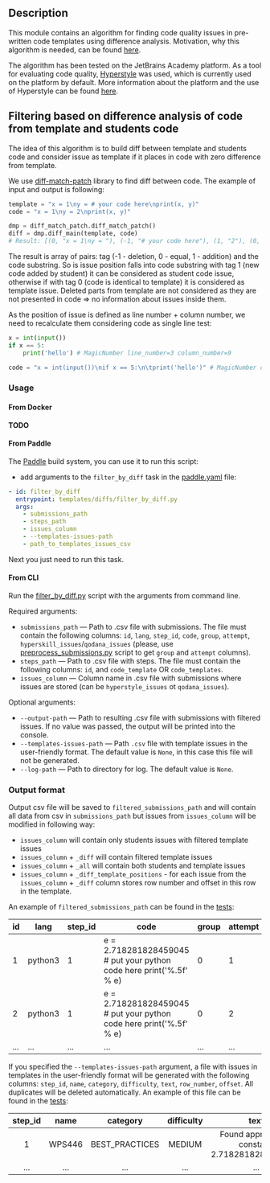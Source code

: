 ## Description

This module contains an algorithm for finding code quality issues in pre-written code templates using difference analysis. 
Motivation, why this algorithm is needed, can be found [here](../../../README.md).

The algorithm has been tested on the JetBrains Academy platform. 
As a tool for evaluating code quality, [Hyperstyle](https://github.com/hyperskill/hyperstyle) was used, which is currently used on the platform by default. 
More information about the platform and the use of Hyperstyle can be found [here](../../../../README.md).


## Filtering based on difference analysis of code from template and students code

The idea of this algorithm is to build diff between template and students code and consider issue as template if 
it places in code with zero difference from template.

We use [diff-match-patch](https://github.com/google/diff-match-patch) library to find diff between code. 
The example of input and output is following:

```python
template = "x = 1\ny = # your code here\nprint(x, y)"
code = "x = 1\ny = 2\nprint(x, y)"

dmp = diff_match_patch.diff_match_patch()
diff = dmp.diff_main(template, code)
# Result: [(0, "x = 1\ny = "), (-1, "# your code here"), (1, "2"), (0, "\nprint(x, y)")]
```
The result is array of pairs: tag (-1 - deletion, 0 - equal, 1 - addition) and the code substring.
So is issue position falls into code substring with tag 1 (new code added by student) it can be considered as student code issue,
otherwise if  with tag 0 (code is identical to template) it is considered as template issue. 
Deleted parts from template are not considered as they are not presented in code => no information about issues inside them.

As the position of issue is defined as line number + column number, we need to recalculate them considering code as single line test:
```python
x = int(input())
if x == 5:
    print('hello') # MagicNumber line_number=3 column_number=9
```

```python
code = "x = int(input())\nif x == 5:\n\tprint('hello')" # MagicNumber offset=27
```

### Usage

#### From Docker

**TODO**

#### From Paddle

The [Paddle](https://github.com/JetBrains-Research/paddle#tasks-section) build system, you can use it to run this script:
- add arguments to the `filter_by_diff` task in the [paddle.yaml](../../../paddle.yaml) file:
```yaml
- id: filter_by_diff
  entrypoint: templates/diffs/filter_by_diff.py
  args:
    - submissions_path
    - steps_path
    - issues_column
    - --templates-issues-path
    - path_to_templates_issues_csv
```
Next you just need to run this task.

#### From CLI

Run the [filter_by_diff.py](filter_by_diff.py) script with the arguments from command line.

Required arguments:

- `submissions_path` — Path to .csv file with submissions. The file must contain the following columns: `id`, `lang`, `step_id`, `code`, `group`, `attempt`, `hyperskill_issues`/`qodana_issues` (please, use [preprocess_submissions.py](../preprocessing/preprocess_submissions.py) script to get  `group` and `attempt` columns).
- `steps_path` — Path to .csv file with steps. The file must contain the following columns: `id`, and `code_template` OR `code_templates`.
- `issues_column` — Column name in .csv file with submissions where issues are stored (can be `hyperstyle_issues` ot `qodana_issues`).

Optional arguments:

- `--output-path` — Path to resulting .csv file with submissions with filtered issues. If no value was passed, the output will be printed into the console.
- `--templates-issues-path` — Path `.csv` file with template issues in the user-friendly format. The default value is `None`, in this case this file will not be generated.
- `--log-path` — Path to directory for log. The default value is `None`.

### Output format
Output csv file will be saved to `filtered_submissions_path` and will contain all data from csv in `submissions_path` but issues from `issues_column` will be modified in following way:
- `issues_column` will contain only students issues with filtered template issues
- `issues_column` + `_diff` will contain filtered template issues
- `issues_column` + `_all` will contain both students and template issues
- `issues_column` + `_diff_template_positions` - for each issue from the `issues_column` + `_diff` column stores row number and offset in this row in the template.

An example of `filtered_submissions_path` can be found in the [tests](../../../tests/resources/templates_tests/diffs/filtered_submissions_python3_hyperstyle.csv):

| id  | lang    | step_id | code                                                                 | group | attempt | hyperstyle_issues |
|-----|---------|---------|----------------------------------------------------------------------|-------|---------|-------------------|
| 1   | python3 | 1       | e = 2.718281828459045 #  put your python code here print('%.5f' % e) | 0     | 1       | ...               |
| 2   | python3 | 1       | e = 2.718281828459045 # put your python code here print('%.5f' % e)  | 0     | 2       | ...               |
| ... | ...     | ...     | ...                                                                  | ...   | ...     | ...               |

If you specified the `--templates-issues-path` argument, a file with issues in templates in the user-friendly format 
will be generated with the following columns: `step_id`, `name`, `category`, `difficulty`, `text`, `row_number`, `offset`.
All duplicates will be deleted automatically.
An example of this file can be found in the [tests](../../../tests/resources/templates_tests/diffs/template_issues.csv):

| step_id |  name  |    category    | difficulty |                      text                      | row_number | offset |
|:-------:|:------:|:--------------:|:----------:|:----------------------------------------------:|:----------:|:------:|
|    1    | WPS446 | BEST_PRACTICES |   MEDIUM   | Found approximate constant: 2.7182818284590453 |      1     |    6   |
|   ...   |   ...  |       ...      |     ...    |                       ...                      |     ...    |   ...  |

